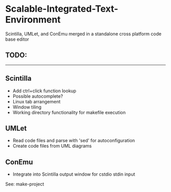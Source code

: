 # Scalable-Integrated-Text-Environment
Scintilla, UMLet, and ConEmu merged in a standalone cross platform code base editor


## **TODO:**
-----
Scintilla
---------
- Add ctrl+click function lookup
- Possible autocomplete?
- Linux tab arrangement
- Window tiling
- Working directory functionality for makefile execution

UMLet
-----
- Read code files and parse with 'sed' for autoconfiguration
- Create code files from UML diagrams

ConEmu
------
- Integrate into Scintilla output window for cstdio stdin input

See: make-project 
